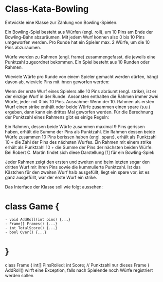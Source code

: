 # Class-Kata-Bowling

Entwickle eine Klasse zur Zählung von Bowling-Spielen.

Ein Bowling-Spiel besteht aus Würfen (engl. roll), um 10 Pins am Ende der Bowling-Bahn abzuräumen. Mit jedem Wurf können also 0 bis 10 Pins umgeworfen werden. Pro Runde hat ein Spieler max. 2 Würfe, um die 10 Pins abzuräumen.

Würfe werden zu Rahmen (engl. frame) zusammengefasst, die jeweils eine Punktzahl zugeordnet bekommen. Ein Spiel besteht aus 10 Runden oder Rahmen.

Wieviele Würfe pro Runde von einem Spieler gemacht werden dürfen, hängt davon ab, wieviele Pins mit ihnen geworfen werden:

Wenn der erste Wurf eines Spielers alle 10 Pins abräumt (engl. strike), ist er der einzige Wurf in der Runde.
Ansonsten enthalten die Rahmen immer zwei Würfe, jeder mit 0 bis 10 Pins.
Ausnahme: Wenn der 10. Rahmen als ersten Wurf einen strike enthält oder beide Würfe zusammen einen spare (s.u.) ergeben, dann kann ein drittes Mal geworfen werden.
Für die Berechnung der Punktzahl eines Rahmens gibt es einige Regeln:

Ein Rahmen, dessen beide Würfe zusammen maximal 9 Pins gerissen haben, erhält die Summe der Pins als Punktzahl.
Ein Rahmen dessen beide Würfe zusammen 10 Pins berissen haben (engl. spare), erhält als Punktzahl 10 + die Zahl der Pins des nächsten Wurfes.
Ein Rahmen mit einem strike erhält als Punktzahl 10 + die Summe der Pins der nächsten beiden Würfe.
Bei Robert C. Martin findet sich diese Darstellung [1] für ein Bowling-Spiel:



Jeder Rahmen zeigt den ersten und zweiten und beim letzten sogar den dritten Wurf mit ihren Pins sowie die kummulierte Punktzahl. Ist das Kästchen für den zweiten Wurf halb ausgefüllt, liegt ein spare vor, ist es ganz ausgefüllt, war der erste Wurf ein strike.

Das Interface der Klasse soll wie folgt aussehen:

# class Game {
	- void AddRoll(int pins) {...}
	- Frame[] Frames() {...}
	- int TotalScore() {...}
	- bool Over() {...}
# }

class Frame {
	int[] PinsRolled;
	int Score; // Punktzahl nur dieses Frame
}
AddRoll() wirft eine Exception, falls nach Spielende noch Würfe registriert werden sollen.



